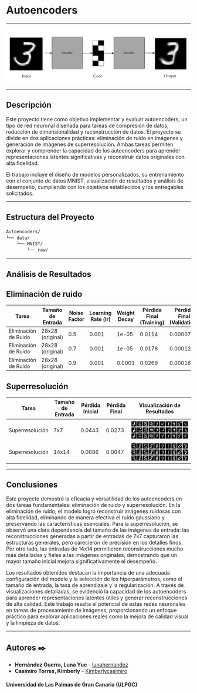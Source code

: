# **Autoencoders**
---
![Autoencoders](Encoder.png)

---

## **Descripción**

Este proyecto tiene como objetivo implementar y evaluar autoencoders, un tipo de red neuronal diseñada para tareas de compresión de datos, reducción de dimensionalidad y reconstrucción de datos. El proyecto se divide en dos aplicaciones prácticas: eliminación de ruido en imágenes y generación de imágenes de superresolución. Ambas tareas permiten explorar y comprender la capacidad de los autoencoders para aprender representaciones latentes significativas y reconstruir datos originales con alta fidelidad.

El trabajo incluye el diseño de modelos personalizados, su entrenamiento con el conjunto de datos MNIST, visualización de resultados y análisis de desempeño, cumpliendo con los objetivos establecidos y los entregables solicitados.

---

## **Estructura del Proyecto**

``` bash
Autoencoders/
└── data/
    └── MNIST/
        └── raw/
```
---

## **Análisis de Resultados**

## **Eliminación de ruido**

| **Tarea**               | **Tamaño de Entrada** | **Noise Factor** | **Learning Rate (lr)** | **Weight Decay** | **Pérdida Final (Training)** | **Pérdida Final (Validation)** | **Visualización de Resultados**          |
|--------------------------|-----------------------|------------------|------------------------|------------------|-----------------------------|--------------------------------|------------------------------------------|
| Eliminación de Ruido     | 28x28 (original)     | 0.5              | 0.001                 | 1e-05           | 0.0114                      | 0.00007                        | ![Autoencoders](7x7.png)            |
| Eliminación de Ruido     | 28x28 (original)     | 0.7              | 0.001                 | 1e-05           | 0.0178                      | 0.00012                        | ![Autoencoders](28x28_2.png)            |
| Eliminación de Ruido     | 28x28 (original)     | 0.9              | 0.001                 | 0.0001          | 0.0269                      | 0.00016                        | ![Autoencoders](28x28_3.png)            |


## **Superresolución**

| **Tarea**               | **Tamaño de Entrada** | **Pérdida Inicial** | **Pérdida Final** | **Visualización de Resultados**        |
|--------------------------|-----------------------|----------------------|-------------------|----------------------------------------|
| Superresolución          | 7x7                  | 0.0443               | 0.0273            | ![Autoencoders](7x7.png)  |
| Superresolución          | 14x14                | 0.0086               | 0.0047            | ![Autoencoders](14x14.png) |


---

## **Conclusiones**

Este proyecto demostró la eficacia y versatilidad de los autoencoders en dos tareas fundamentales: eliminación de ruido y superresolución. En la eliminación de ruido, el modelo logró reconstruir imágenes ruidosas con alta fidelidad, eliminando de manera efectiva el ruido gaussiano y preservando las características esenciales. Para la superresolución, se observó una clara dependencia del tamaño de las imágenes de entrada: las reconstrucciones generadas a partir de entradas de 7x7 capturaron las estructuras generales, pero carecieron de precisión en los detalles finos. Por otro lado, las entradas de 14x14 permitieron reconstrucciones mucho más detalladas y fieles a las imágenes originales, demostrando que un mayor tamaño inicial mejora significativamente el desempeño.

Los resultados obtenidos destacan la importancia de una adecuada configuración del modelo y la selección de los hiperparámetros, como el tamaño de entrada, la tasa de aprendizaje y la regularización. A través de visualizaciones detalladas, se evidenció la capacidad de los autoencoders para aprender representaciones latentes útiles y generar reconstrucciones de alta calidad. Este trabajo resalta el potencial de estas redes neuronales en tareas de procesamiento de imágenes, proporcionando un enfoque práctico para explorar aplicaciones reales como la mejora de calidad visual y la limpieza de datos.

---

## **Autores** ✒️

* **Hernández Guerra, Luna Yue** - [lunahernandez](https://github.com/lunahernandez)
* **Casimiro Torres, Kimberly** - [Kimberlycasimiro](https://github.com/Kimberlycasimiro)

#### **Universidad de Las Palmas de Gran Canaria (ULPGC)**